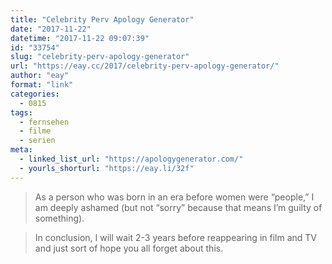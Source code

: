 ```yaml
---
title: "Celebrity Perv Apology Generator"
date: "2017-11-22"
datetime: "2017-11-22 09:07:39"
id: "33754"
slug: "celebrity-perv-apology-generator"
url: "https://eay.cc/2017/celebrity-perv-apology-generator/"
author: "eay"
format: "link"
categories:
  - 0815
tags:
  - fernsehen
  - filme
  - serien
meta:
  - linked_list_url: "https://apologygenerator.com/"
  - yourls_shorturl: "https://eay.li/32f"
---
```


> As a person who was born in an era before women were “people,” I am deeply ashamed (but not “sorry” because that means I’m guilty of something).

> In conclusion, I will wait 2-3 years before reappearing in film and TV and just sort of hope you all forget about this.
